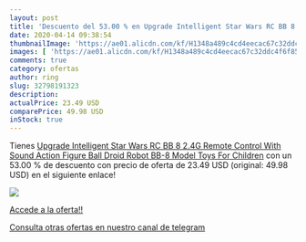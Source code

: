 ```yaml
---
layout: post
title: 'Descuento del 53.00 % en Upgrade Intelligent Star Wars RC BB 8 2.'
date: 2020-04-14 09:38:54
thumbnailImage: 'https://ae01.alicdn.com/kf/H1348a489c4cd4eecac67c32ddc4f6f85C/Upgrade-Intelligent-Star-Wars-RC-BB-8-2-4G-Remote-Control-With-Sound-Action-Figure-Ball.jpg_350x350._SL200_.jpg'
images: [ 'https://ae01.alicdn.com/kf/H1348a489c4cd4eecac67c32ddc4f6f85C/Upgrade-Intelligent-Star-Wars-RC-BB-8-2-4G-Remote-Control-With-Sound-Action-Figure-Ball.jpg_350x350._SL200_.jpg' ]
comments: true
category: ofertas
author: ring
slug: 32798191323
description:
actualPrice: 23.49 USD
comparePrice: 49.98 USD
inStock: true
---
```


Tienes [Upgrade Intelligent Star Wars RC BB 8 2.4G Remote Control With Sound Action Figure Ball Droid Robot BB-8 Model Toys For Children](https://www.amazon.com/dp/32798191323/?tag=redken08-20) con un 53.00 % de descuento con precio de oferta de 23.49 USD (original: 49.98 USD) en el siguiente enlace!

[![](https://ae01.alicdn.com/kf/H1348a489c4cd4eecac67c32ddc4f6f85C/Upgrade-Intelligent-Star-Wars-RC-BB-8-2-4G-Remote-Control-With-Sound-Action-Figure-Ball.jpg_350x350._SL200_.jpg)](https://www.amazon.com/dp/32798191323/?tag=redken08-20)

[Accede a la oferta!!](https://www.amazon.com/dp/32798191323/?tag=redken08-20)

[Consulta otras ofertas en nuestro canal de telegram](https://t.me/s/ofertas25)
